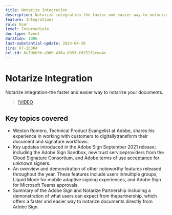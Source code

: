 ```yaml
---
title: Notarize Integration
description: Notarize integration-the faster and easier way to notarize your documents.
feature: Integrations
role: User
level: Intermediate
doc-type: Event
duration: 1006
last-substantial-update: 2024-04-30
jira: KT-15304
exl-id: 6e7deb3b-a960-436a-8393-fd15132cea4c
---
```

# Notarize Integration

Notarize integration-the faster and easier way to notarize your documents.

>[!VIDEO](https://video.tv.adobe.com/v/3428195/?learn=on)

## Key topics covered

* Weston Romero, Technical Product Evangelist at Adobe, shares his experience in working with customers to digitallytransform their document and signature workflows.
* Key updates introduced in the Adobe Sign September 2021 release; including the Adobe Sign Sandbox, new trust serviceproviders from the Cloud Signature Consortium, and Adobe terms of use acceptance for unknown signers.
* An overview and demonstration of other noteworthy features released throughout the year. These features include users inmultiple groups, Liquid Mode for mobile adaptive signing experiences, and Adobe Sign for Microsoft Teams approvals.
* Summary of the Adobe Sign and Notarize Partnership including a demonstration of what users can expect from thepartnership, which offers a faster and easier way to notarize documents directly from Adobe Sign.
